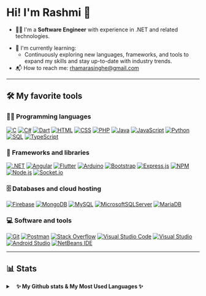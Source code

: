 # Hi! I'm Rashmi 👋

- 👨‍🎓 I'm a **Software Engineer** with experience in .NET and related technologies.
<!-- - 🔭 I’m currently working on my Final year project -->
- 🌱 I'm currently learning:
  - Continuously exploring new languages, frameworks, and tools to expand my skills and stay up-to-date with industry trends.
- 📬 How to reach me: [rhamarasinghe@gmail.com](mailto:rhamarasinghe@gmail.com)

---

## 🛠️ My favorite tools

### 👨‍💻 Programming languages

<p>
    <a href="#"><img alt="C" src="https://custom-icon-badges.herokuapp.com/badge/C-03599C.svg?logo=c-in-hexagon&logoColor=white"></a>
    <a href="#"><img alt="C#" src="https://img.shields.io/badge/C%23-%23239120.svg?logo=C-sharp&logoColor=white"></a>
    <a href="#"><img alt="Dart" src="https://img.shields.io/badge/Dart-%230175C2.svg?logo=Dart&logoColor=white"></a>
    <a href="#"><img alt="HTML" src="https://img.shields.io/badge/HTML-E34F26.svg?logo=html5&logoColor=white"></a>
    <a href="#"><img alt="CSS" src="https://img.shields.io/badge/CSS-1572B6.svg?logo=css3&logoColor=white"></a>
    <a href="#"><img alt="PHP" src="https://img.shields.io/badge/PHP-777BB4.svg?logo=php&logoColor=white"></a>
    <a href="#"><img alt="Java" src="https://img.shields.io/badge/Java-%23ED8B00.svg?logo=Java&logoColor=white"></a>
    <a href="#"><img alt="JavaScript" src="https://img.shields.io/badge/JavaScript-F7DF1E.svg?logo=javascript&logoColor=black"></a>
    <a href="#"><img alt="Python" src="https://img.shields.io/badge/Python-14354C.svg?logo=python&logoColor=white"></a>
    <a href="#"><img alt="SQL" src="https://custom-icon-badges.herokuapp.com/badge/SQL-025E8C.svg?logo=database&logoColor=white"></a>
    <a href="#"><img alt="TypeScript" src="https://img.shields.io/badge/TypeScript-007ACC.svg?logo=typescript&logoColor=white"></a>
</p>

### 🧰 Frameworks and libraries

<p> 
    <a href="#"><img alt=".NET" src="https://img.shields.io/badge/.NET-5C2D91?logo=.net&logoColor=white"></a>
    <a href="#"><img alt="Angular" src="https://img.shields.io/badge/angular-%23DD0031.svg?logo=angular&logoColor=white"></a>
    <a href="#"><img alt="Flutter" src="https://img.shields.io/badge/Flutter-%2302569B.svg?logo=Flutter&logoColor=white"></a>
    <a href="#"><img alt="Arduino" src="https://img.shields.io/badge/-Arduino-00979D?logo=Arduino&logoColor=white"></a>
    <a href="#"><img alt="Bootstrap" src="https://img.shields.io/badge/Bootstrap-7952B3.svg?logo=bootstrap&logoColor=white"></a>
    <a href="#"><img alt="Express.js" src="https://img.shields.io/badge/Express.js-404d59.svg?logo=express&logoColor=white"></a>
    <a href="#"><img alt="NPM" src="https://img.shields.io/badge/NPM-%23CB3837.svg?logo=npm&logoColor=white"></a>
    <a href="#"><img alt="Node.js" src="https://img.shields.io/badge/node.js-6DA55F?logo=node.js&logoColor=white"></a>
    <a href="#"><img alt="Socket.io" src="https://img.shields.io/badge/Socket.io-black?logo=socket.io&badgeColor=010101"></a>
</p>

### 🗄️ Databases and cloud hosting

<p>
    <a href="#"><img alt="Firebase" src="https://img.shields.io/badge/firebase-%23039BE5.svg?logo=firebase"></a>
    <a href="#"><img alt="MongoDB" src ="https://img.shields.io/badge/MongoDB-4ea94b.svg?logo=mongodb&logoColor=white"></a>
    <a href="#"><img alt="MySQL" src="https://img.shields.io/badge/MySQL-00f.svg?logo=mysql&logoColor=white"></a>
    <a href="#"><img alt="MicrosoftSQLServer" src="https://img.shields.io/badge/Microsoft%20SQL%20Server-CC2927?logo=microsoft%20sql%20server&logoColor=white"></a>
    <a href="#"><img alt="MariaDB" src="https://img.shields.io/badge/MariaDB-003545?logo=mariadb&logoColor=white"></a>
</p>

### 💻 Software and tools

<p>
    <a href="#"><img alt="Git" src="https://img.shields.io/badge/Git-F05033.svg?logo=git&logoColor=white"></a>
    <a href="#"><img alt="Postman" src="https://img.shields.io/badge/Postman-FF6C37?logo=postman&logoColor=white"></a>
    <a href="#"><img alt="Stack Overflow" src="https://img.shields.io/badge/-Stack%20Overflow-FE7A16?logo=stack-overflow&logoColor=white"></a>
    <a href="#"><img alt="Visual Studio Code" src="https://img.shields.io/badge/Visual%20Studio%20Code-0078d7.svg?logo=visual-studio-code&logoColor=white"></a>
    <a href="#"><img alt="Visual Studio" src="https://img.shields.io/badge/Visual%20Studio-5C2D91.svg?logo=visual-studio&logoColor=white"></a>
    <a href="#"><img alt="Android Studio" src="https://img.shields.io/badge/Android%20Studio-3DDC84.svg?logo=android-studio&logoColor=white"></a>
    <a href="#"><img alt="NetBeans IDE" src="https://img.shields.io/badge/NetBeansIDE-1B6AC6.svg?logo=apache-netbeans-ide&logoColor=white"></a>
    <a href="#"><img alt="" src=""></a>
</p>

---
## 📊 Stats

<details>
  <summary>&nbsp;&nbsp;<b> ✨ My Github stats & My Most Used Languages ✨</summary>
  <br/>
	<a href="https://github.com/anuraghazra/github-readme-stats" title="Go to Source"><img alt="Rashmi's Github Stats" src="https://denvercoder1-github-readme-stats.vercel.app/api?username=RHAmarasinghe&show_icons=true&count_private=true&theme=react&border=61dafb&hide_border=true" height="165px"/></a>
	<a href="https://github.com/anuraghazra/github-readme-stats" title="Go to Source"><img alt="Rashmi's Top Languages" src="https://github-readme-stats.vercel.app/api/top-langs/?username=RHAmarasinghe&langs_count=6&layout=compact&theme=react&hide_border=true" height="165px" width="50%"/></a>
  <br/>

  ⚠ <b>Note:</b> Top languages is only a metric of the languages my public code consists of and doesn't reflect experience or skill level.
</details>
    
    
<!--
**RHAmarasinghe/RHAmarasinghe** is a ✨ _special_ ✨ repository because its `README.md` (this file) appears on your GitHub profile.

Here are some ideas to get you started:

- 🔭 I’m currently working on ...
- 🌱 I’m currently learning ...
- 👯 I’m looking to collaborate on ...
- 🤔 I’m looking for help with ...
- 💬 Ask me about ...
- 📫 How to reach me: ...
- 😄 Pronouns: ...
- ⚡ Fun fact: ...
-->
